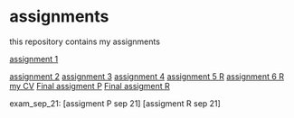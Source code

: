 
# assignments
this repository contains my assignments

[assignment 1](https://github.com/janboone/assignments/blob/master/assignment_1.ipynb)

[assignment 2](https://github.com/janboone/assignments/blob/master/assignment_2.ipynb)
[assignment 3]( https://github.com/Pascalevdven/assignments/blob/master/assignment3.ipynb )
[assignment 4](https://github.com/Pascalevdven/assignments/blob/master/assignment4.ipynb)
[assignment 5 R](https://github.com/Pascalevdven/assignments/blob/master/Graded_assignment1.ipynb)
[assignment 6 R](https://github.com/Pascalevdven/assignments/blob/master/Graded_assignment_2.ipynb) 
[my CV](https://github.com/janboone/assignments/blob/master/CV.md)
[ Final assigment P](https://github.com/Pascalevdven/assignments/blob/master/exam_june_7_2018.ipynb)
[ Final assigment R]( https://github.com/Pascalevdven/assignments/blob/master/Exam_student.ipynb)

exam_sep_21: 
[assigment P sep 21]
[assigment R sep 21]
